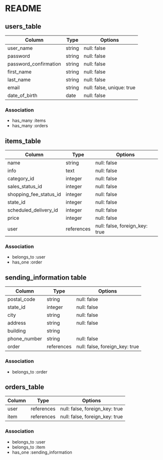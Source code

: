 # README
## users_table
| Column                | Type   | Options                   |
| --------------------- | ------ | ------------------------- |   
| user_name             | string | null: false               |
| password              | string | null: false               |
| password_confirmation | string | null: false               |
| first_name            | string | null: false               |
| last_name             | string | null: false               |
| email                 | string | null: false, unique: true |
| date_of_birth         | date   | null: false               |
### Association
- has_many :items
- has_many :orders

## items_table
| Column                 | Type       | Options                        | 
| ---------------------- | ---------- | ------------------------------ |            
| name                   | string     | null: false                    |
| info                   | text       | null: false                    |
| category_id            | integer    | null: false                    |
| sales_status_id        | integer    | null: false                    |
| shopping_fee_status_id | integer    | null: false                    |
| state_id               | integer    | null: false                    |
| scheduled_delivery_id  | integer    | null: false                    |
| price                  | integer    | null: false                    |  
| user                   | references | null: false, foreign_key: true |

### Association
- belongs_to :user
- has_one :order

## sending_information table
| Column       | Type       | Options                        |
| ------------ | ---------- | ------------------------------ |
| postal_code  | string     | null: false                    |
| state_id     | integer    | null: false                    |
| city         | string     | null: false                    |
| address      | string     | null: false                    |
| building     | string     |                                |
| phone_number | string     | null: false                    |
| order        | references | null: false, foreign_key: true |

### Association
- belongs_to :order

## orders_table
| Column | Type       | Options                        |
| ------ | ---------- | ------------------------------ |
| user   | references | null: false, foreign_key: true |
| item   | references | null: false, foreign_key: true |

### Association
- belongs_to :user
- belongs_to :item
- has_one :sending_information

